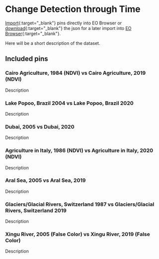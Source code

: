 # Change Detection through Time

[Import](https://apps.sentinel-hub.com/eo-browser/?sharedPinsListId=13e23d70-89f8-43fa-9338-95024bb401ec){:target="_blank"} pins directly into EO Browser or [download](Monitoring_Earth_from_Space.json){:target="_blank"} the json for a later import into [EO Browser](https://apps.sentinel-hub.com/eo-browser/?zoom=10&lat=41.9&lng=12.5&themeId=DEFAULT-THEME){:target="_blank"}.

Here will be a short description of the dataset.

## Included pins 

### Cairo Agriculture, 1984 (NDVI) vs Cairo Agriculture, 2019 (NDVI)

Description

### Lake Popoo, Brazil 2004 vs Lake Popoo, Brazil 2020

Description

### Dubai, 2005 vs Dubai, 2020

Description

### Agriculture in Italy, 1986 (NDVI) vs Agriculture in Italy, 2020 (NDVI)

Description

### Aral Sea, 2005 vs Aral Sea, 2019

Description

### Glaciers/Glacial Rivers, Switzerland 1987 vs Glaciers/Glacial Rivers, Switzerland 2019

Description

### Xingu River, 2005 (False Color) vs Xingu River, 2019 (False Color)

Description
